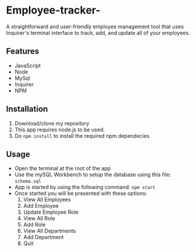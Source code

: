 # Employee-tracker-
A straightforward and user-friendly employee management tool that uses Inquirer's terminal interface to track, add, and update all of your employees.


## Features

* JavaScript
* Node
* MySql
* Inquirer
* NPM


## Installation

1. Download/clone my repository
2. This app requires node.js to be used.
3. Do `npm install` to install the required npm dependecies

## Usage

* Open the terminal at the root of the app
* Use the mySQL Workbench to setup the database using this file:
  `schema.sql`
* App is started by using the following command: `npm start`
* Once started you will be presented with these options:
  1. View All Employees
  2. Add Employee
  3. Update Employee Role
  4. View All Role
  5. Add Role
  6. View All Departments
  7. Add Department
  8. Quit
